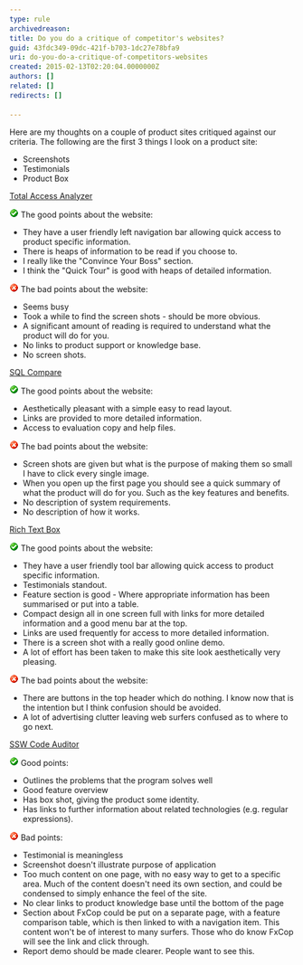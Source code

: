 ```yaml
---
type: rule
archivedreason: 
title: Do you do a critique of competitor's websites?
guid: 43fdc349-09dc-421f-b703-1dc27e78bfa9
uri: do-you-do-a-critique-of-competitors-websites
created: 2015-02-13T02:20:04.0000000Z
authors: []
related: []
redirects: []

---
```


Here are my thoughts on a couple of product sites critiqued against our criteria.       The following are the first 3 things I look on a product site:

* Screenshots
* Testimonials
* Product Box


<!--endintro-->

[Total Access Analyzer](http://www.ssw.com.au/ssw/Redirect/TotalAcccessAnalyzer.htm)

![](/rules/do-you-do-a-critique-of-competitors-websites/Good.gif) The good points about the website:

* They have a user friendly left navigation bar allowing quick access to product specific information.
* There is heaps of information to be read if you choose to.
* I really like the "Convince Your Boss" section.
* I think the "Quick Tour" is good with heaps of detailed information.


![](/rules/do-you-do-a-critique-of-competitors-websites/Bad.gif) The bad points about the website:

* Seems busy
* Took a while to find the screen shots - should be more obvious.
* A significant amount of reading is required to understand what the product will do for you.
* No links to product support or knowledge base.
* No screen shots.


[SQL Compare](http://www.ssw.com.au/ssw/Redirect/SQLServer/SQLCompare.htm)

![](/rules/do-you-do-a-critique-of-competitors-websites/Good.gif) The good points about the website:

* Aesthetically pleasant with a simple easy to read layout.
* Links are provided to more detailed information.
* Access to evaluation copy and help files.


![](/rules/do-you-do-a-critique-of-competitors-websites/Bad.gif) The bad points about the website:

* Screen shots are given but what is the purpose of making them so small I have to click every single image.
* When you open up the first page you should see a quick summary of what the product will do for you. Such as the key features and benefits.
* No description of system requirements.
* No description of how it works.


[Rich Text Box](http://www.ssw.com.au/ssw/Redirect/RichTextBoxEditor.htm)

![](/rules/do-you-do-a-critique-of-competitors-websites/Good.gif) The good points about the website:

* They have a user friendly tool bar allowing quick access to product specific information.
* Testimonials standout.
* Feature section is good - Where appropriate information has been summarised or put into a table.
* Compact design all in one screen full with links for more detailed information and a good menu bar at the top.
* Links are used frequently for access to more detailed information.
* There is a screen shot with a really good online demo.
* A lot of effort has been taken to make this site look aesthetically very pleasing.


![](/rules/do-you-do-a-critique-of-competitors-websites/Bad.gif) The bad points about the website:

* There are buttons in the top header which do nothing. I know now that is the intention but I think confusion should be avoided.
* A lot of advertising clutter leaving web surfers confused as to where to go next.


[SSW Code Auditor](http://www.ssw.com.au/ssw/CodeAuditor/)

![](/rules/do-you-do-a-critique-of-competitors-websites/Good.gif) Good points:

* Outlines the problems that the program solves well
* Good feature overview
* Has box shot, giving the product some identity.
* Has links to further information about related technologies (e.g. regular expressions).


![](/rules/do-you-do-a-critique-of-competitors-websites/Bad.gif) Bad points:

* Testimonial is meaningless
* Screenshot doesn't illustrate purpose of application
* Too much content on one page, with no easy way to get to a specific area. Much of the content doesn't need its own section, and could be condensed to simply enhance the feel of the site.
* No clear links to product knowledge base until the bottom of the page
* Section about FxCop could be put on a separate page, with a feature comparison table, which is then linked to with a navigation item. This content won't be of interest to many surfers. Those who do know FxCop will see the link and click through.
* Report demo should be made clearer. People want to see this.

